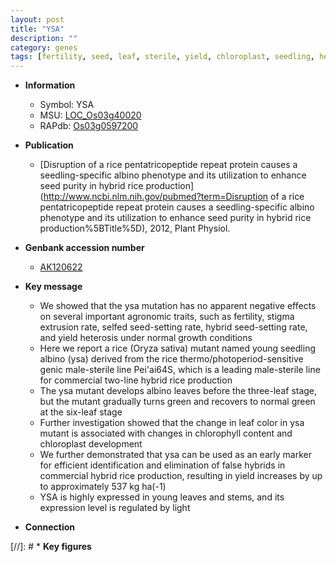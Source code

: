 ```yaml
---
layout: post
title: "YSA"
description: ""
category: genes
tags: [fertility, seed, leaf, sterile, yield, chloroplast, seedling, heterosis, growth, stem]
---
```


* **Information**  
    + Symbol: YSA  
    + MSU: [LOC_Os03g40020](http://rice.uga.edu/cgi-bin/ORF_infopage.cgi?orf=LOC_Os03g40020)  
    + RAPdb: [Os03g0597200](http://rapdb.dna.affrc.go.jp/viewer/gbrowse_details/irgsp1?name=Os03g0597200)  

* **Publication**  
    + [Disruption of a rice pentatricopeptide repeat protein causes a seedling-specific albino phenotype and its utilization to enhance seed purity in hybrid rice production](http://www.ncbi.nlm.nih.gov/pubmed?term=Disruption of a rice pentatricopeptide repeat protein causes a seedling-specific albino phenotype and its utilization to enhance seed purity in hybrid rice production%5BTitle%5D), 2012, Plant Physiol.

* **Genbank accession number**  
    + [AK120622](http://www.ncbi.nlm.nih.gov/nuccore/AK120622)

* **Key message**  
    + We showed that the ysa mutation has no apparent negative effects on several important agronomic traits, such as fertility, stigma extrusion rate, selfed seed-setting rate, hybrid seed-setting rate, and yield heterosis under normal growth conditions
    + Here we report a rice (Oryza sativa) mutant named young seedling albino (ysa) derived from the rice thermo/photoperiod-sensitive genic male-sterile line Pei'ai64S, which is a leading male-sterile line for commercial two-line hybrid rice production
    + The ysa mutant develops albino leaves before the three-leaf stage, but the mutant gradually turns green and recovers to normal green at the six-leaf stage
    + Further investigation showed that the change in leaf color in ysa mutant is associated with changes in chlorophyll content and chloroplast development
    + We further demonstrated that ysa can be used as an early marker for efficient identification and elimination of false hybrids in commercial hybrid rice production, resulting in yield increases by up to approximately 537 kg ha(-1)
    + YSA is highly expressed in young leaves and stems, and its expression level is regulated by light

* **Connection**  

[//]: # * **Key figures**  


